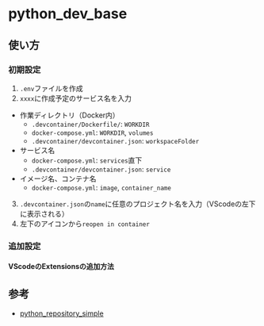 # python_dev_base

## 使い方
### 初期設定
1. `.env`ファイルを作成
2. `xxxx`に作成予定のサービス名を入力
  - 作業ディレクトリ（Docker内）
    - `.devcontainer/Dockerfile/`: `WORKDIR`
    - `docker-compose.yml`: `WORKDIR`, `volumes`
    - `.devcontainer/devcontainer.json`: `workspaceFolder`
  - サービス名
    - `docker-compose.yml`: `services`直下
    - `.devcontainer/devcontainer.json`: `service`
  - イメージ名、コンテナ名
    - `docker-compose.yml`: `image`, `container_name`
3. `.devcontainer.json`の`name`に任意のプロジェクト名を入力（VScodeの左下に表示される）
4. 左下のアイコンから`reopen in container`

### 追加設定
#### VScodeのExtensionsの追加方法



## 参考
- [python_repository_simple](https://github.com/yamap55/python_repository_simple)
